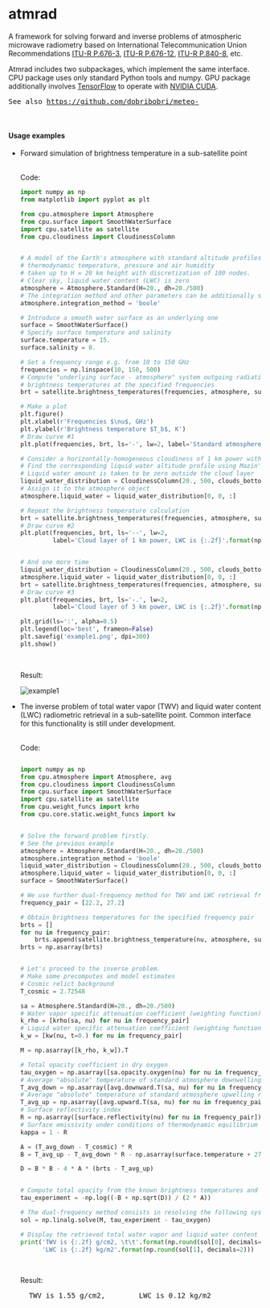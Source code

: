 # atmrad
A framework for solving forward and inverse problems of atmospheric microwave radiometry 
based on International Telecommunication Union Recommendations 
<a href='https://www.itu.int/dms_pubrec/itu-r/rec/p/R-REC-P.676-3-199708-S!!PDF-E.pdf'>ITU-R P.676-3</a>, 
<a href='https://www.itu.int/dms_pubrec/itu-r/rec/p/R-REC-P.676-12-201908-S!!PDF-E.pdf'>ITU-R P.676-12</a>, 
<a href='https://www.itu.int/dms_pubrec/itu-r/rec/p/R-REC-P.840-8-201908-I!!PDF-E.pdf'>ITU-R P.840-8</a>, etc. 

Atmrad includes two subpackages, which implement the same interface. 
CPU package uses only standard Python tools and numpy. GPU package additionally involves <a href="https://www.tensorflow.org/">TensorFlow</a> to operate with <a href="https://developer.nvidia.com/cuda-toolkit">NVIDIA CUDA</a>.

<pre>
See also <a href='https://github.com/dobribobri/meteo-'>https://github.com/dobribobri/meteo-</a>
</pre>

&nbsp;
#### Usage examples

<ul>
<li>Forward simulation of brightness temperature in a sub-satellite point</li>
&nbsp;
  
Code:
  
```python
import numpy as np
from matplotlib import pyplot as plt

from cpu.atmosphere import Atmosphere
from cpu.surface import SmoothWaterSurface
import cpu.satellite as satellite
from cpu.cloudiness import CloudinessColumn


# A model of the Earth's atmosphere with standard altitude profiles of
# thermodynamic temperature, pressure and air humidity
# taken up to H = 20 km height with discretization of 100 nodes.
# Clear sky, liquid water content (LWC) is zero
atmosphere = Atmosphere.Standard(H=20., dh=20./500)
# The integration method and other parameters can be additionally specified
atmosphere.integration_method = 'boole'

# Introduce a smooth water surface as an underlying one
surface = SmoothWaterSurface()
# Specify surface temperature and salinity
surface.temperature = 15.
surface.salinity = 0.

# Set a frequency range e.g. from 10 to 150 GHz
frequencies = np.linspace(10, 150, 500)
# Compute "underlying surface - atmosphere" system outgoing radiation
# brightness temperatures at the specified frequencies
brt = satellite.brightness_temperatures(frequencies, atmosphere, surface, cosmic=True)

# Make a plot
plt.figure()
plt.xlabel(r'Frequencies $\nu$, GHz')
plt.ylabel(r'Brightness temperature $T_b$, K')
# Draw curve #1
plt.plot(frequencies, brt, ls='-', lw=2, label='Standard atmosphere, clear sky, LWC is zero')

# Consider a horizontally-homogeneous cloudiness of 1 km power with base altitude of 1.2 km.
# Find the corresponding liquid water altitude profile using Mazin's model.
# Liquid water amount is taken to be zero outside the cloud layer
liquid_water_distribution = CloudinessColumn(20., 500, clouds_bottom=1.2).liquid_water(height=1.)
# Assign it to the atmosphere object
atmosphere.liquid_water = liquid_water_distribution[0, 0, :]

# Repeat the brightness temperature calculation
brt = satellite.brightness_temperatures(frequencies, atmosphere, surface, cosmic=True)
# Draw curve #2
plt.plot(frequencies, brt, ls='--', lw=2,
         label='Cloud layer of 1 km power, LWC is {:.2f}'.format(np.round(atmosphere.W, decimals=2)) + ' kg/m$^2$')


# And one more time
liquid_water_distribution = CloudinessColumn(20., 500, clouds_bottom=1.2).liquid_water(height=3.)
atmosphere.liquid_water = liquid_water_distribution[0, 0, :]
brt = satellite.brightness_temperatures(frequencies, atmosphere, surface, cosmic=True)
# Draw curve #3
plt.plot(frequencies, brt, ls='-.', lw=2,
         label='Cloud layer of 3 km power, LWC is {:.2f}'.format(np.round(atmosphere.W, decimals=2)) + ' kg/m$^2$')

plt.grid(ls=':', alpha=0.5)
plt.legend(loc='best', frameon=False)
plt.savefig('example1.png', dpi=300)
plt.show()

```

&nbsp;

Result:

![example1](https://github.com/dobribobri/atmrad/assets/31748247/e851e87c-d18f-493e-b7fc-42568e7183a7)


<li>The inverse problem of total water vapor (TWV) and liquid water content (LWC) radiometric retrieval in a sub-satellite point. Common interface for this functionality is still under development.</li>
&nbsp;

Code:

```python

import numpy as np
from cpu.atmosphere import Atmosphere, avg
from cpu.cloudiness import CloudinessColumn
from cpu.surface import SmoothWaterSurface
import cpu.satellite as satellite
from cpu.weight_funcs import krho
from cpu.core.static.weight_funcs import kw


# Solve the forward problem firstly.
# See the previous example
atmosphere = Atmosphere.Standard(H=20., dh=20./500)
atmosphere.integration_method = 'boole'
liquid_water_distribution = CloudinessColumn(20., 500, clouds_bottom=1.2).liquid_water(height=1.)
atmosphere.liquid_water = liquid_water_distribution[0, 0, :]
surface = SmoothWaterSurface()

# We use further dual-frequency method for TWV and LWC retrieval from the known brightness temperatures
frequency_pair = [22.2, 27.2]

# Obtain brightness temperatures for the specified frequency pair
brts = []
for nu in frequency_pair:
    brts.append(satellite.brightness_temperature(nu, atmosphere, surface, cosmic=True))
brts = np.asarray(brts)


# Let's proceed to the inverse problem.
# Make some precomputes and model estimates
# Cosmic relict background
T_cosmic = 2.72548

sa = Atmosphere.Standard(H=20., dh=20./500)
# Water vapor specific attenuation coefficient (weighting function)
k_rho = [krho(sa, nu) for nu in frequency_pair]
# Liquid water specific attenuation coefficient (weighting function)
k_w = [kw(nu, t=0.) for nu in frequency_pair]

M = np.asarray([k_rho, k_w]).T

# Total opacity coefficient in dry oxygen
tau_oxygen = np.asarray([sa.opacity.oxygen(nu) for nu in frequency_pair])
# Average "absolute" temperature of standard atmosphere downwelling radiation
T_avg_down = np.asarray([avg.downward.T(sa, nu) for nu in frequency_pair])
# Average "absolute" temperature of standard atmosphere upwelling radiation
T_avg_up = np.asarray([avg.upward.T(sa, nu) for nu in frequency_pair])
# Surface reflectivity index
R = np.asarray([surface.reflectivity(nu) for nu in frequency_pair])
# Surface emissivity under conditions of thermodynamic equilibrium
kappa = 1 - R

A = (T_avg_down - T_cosmic) * R
B = T_avg_up - T_avg_down * R - np.asarray(surface.temperature + 273.15) * kappa

D = B * B - 4 * A * (brts - T_avg_up)


# Compute total opacity from the known brightness temperatures and the model estimates
tau_experiment = -np.log((-B + np.sqrt(D)) / (2 * A))

# The dual-frequency method consists in resolving the following system of linear equations
sol = np.linalg.solve(M, tau_experiment - tau_oxygen)

# Display the retrieved total water vapor and liquid water content values
print('TWV is {:.2f} g/cm2, \t\t'.format(np.round(sol[0], decimals=2)) +
      'LWC is {:.2f} kg/m2'.format(np.round(sol[1], decimals=2)))

```

&nbsp;

Result:

<pre>
  TWV is 1.55 g/cm2, 		LWC is 0.12 kg/m2
</pre>

</ul>
